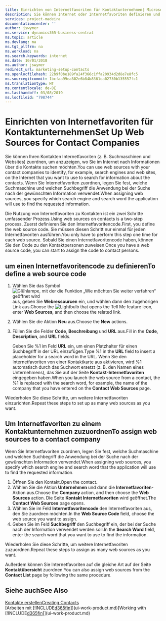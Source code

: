 ```yaml
---
title: Einrichten von Internetfavoriten für Kontaktunternehmen| Microsoft Docs
description: Sie können Internet oder Internetfavoriten definieren und diese einem Kontaktunternehmen zuordnen, die Ihnen helfen, zu identifizieren, wie Sie nach Informationen über die Kontakte suchen möchten.
services: project-madeira
documentationcenter: ''
author: jswymer
ms.service: dynamics365-business-central
ms.topic: article
ms.devlang: na
ms.tgt_pltfrm: na
ms.workload: na
ms.search.keywords: internet
ms.date: 10/01/2018
ms.author: jswymer
redirect_url: marketing-setup-contacts
ms.openlocfilehash: 22b9f0be189fa24f366c1ffa20934d2d8e7e8fc5
ms.sourcegitcommit: 1bcfaa99ea302e6b84b8361ca02730b135557fc1
ms.translationtype: HT
ms.contentlocale: de-DE
ms.lasthandoff: 03/08/2019
ms.locfileid: "798744"
---
```

# <a name="set-up-web-sources-for-contact-companies"></a><span data-ttu-id="3fc5f-103">Einrichten von Internetfavoriten für Kontaktunternehmen</span><span class="sxs-lookup"><span data-stu-id="3fc5f-103">Set Up Web Sources for Contact Companies</span></span>
<span data-ttu-id="3fc5f-104">Sie können Ihren Kontakten Internetfavoriten (z. B. Suchmaschinen und Websites) zuordnen, um anzuzeigen, wo Sie im Internet nach Informationen über die Kontakte suchen möchten.</span><span class="sxs-lookup"><span data-stu-id="3fc5f-104">You can use web sources with your contact companies to identify, for example, search engines and web sites, on the Internet that you want to use to search for information about the contacts.</span></span> <span data-ttu-id="3fc5f-105">Wenn Sie Internetfavoriten zuordnen, legen Sie fest, welche Suchmaschine und welchen Suchbegriff die Anwendung bei der Suche nach der gewünschten Information verwendet.</span><span class="sxs-lookup"><span data-stu-id="3fc5f-105">When assigning web sources, you specify which search engine and search word the application will use to find the requested information.</span></span>

<span data-ttu-id="3fc5f-106">Die Nutzung von Internetfavoriten zu Kontakten ist ein zwei Schritte umfassender Prozess.</span><span class="sxs-lookup"><span data-stu-id="3fc5f-106">Using web sources on contacts is a two-step process.</span></span> <span data-ttu-id="3fc5f-107">Zuerst definieren Sie den Internetfavoritencode.</span><span class="sxs-lookup"><span data-stu-id="3fc5f-107">First, you define the web source code.</span></span> <span data-ttu-id="3fc5f-108">Sie müssen diesen Schritt nur einmal für jeden Internetfavoriten ausführen.</span><span class="sxs-lookup"><span data-stu-id="3fc5f-108">You only have to perform this step one time for each web source.</span></span> <span data-ttu-id="3fc5f-109">Sobald Sie einen Internetfavoritencode haben, können Sie den Code zu den Kontaktpersonen zuweisen.</span><span class="sxs-lookup"><span data-stu-id="3fc5f-109">Once you have a web source code, you can start to assign the code to contact persons.</span></span>

## <a name="to-define-a-web-source-code"></a><span data-ttu-id="3fc5f-110">um einen Internetfavoritencode zu definieren</span><span class="sxs-lookup"><span data-stu-id="3fc5f-110">To define a web source code</span></span>
1. <span data-ttu-id="3fc5f-111">Wählen Sie das Symbol ![Glühlampe, mit der die Funktion „Wie möchten Sie weiter verfahren“ geöffnet wird](media/ui-search/search_small.png "Wie möchten Sie weiter verfahren?") aus, geben Sie **Webressourcen** ein, und wählen dann den zugehörigen Link aus.</span><span class="sxs-lookup"><span data-stu-id="3fc5f-111">Choose the ![Lightbulb that opens the Tell Me feature](media/ui-search/search_small.png "Tell me what you want to do") icon, enter **Web Sources**, and then choose the related link.</span></span>
2. <span data-ttu-id="3fc5f-112">Wählen Sie die Aktion **Neu** aus.</span><span class="sxs-lookup"><span data-stu-id="3fc5f-112">Choose the **New** actions.</span></span>
3. <span data-ttu-id="3fc5f-113">Füllen Sie die Felder **Code**, **Beschreibung** und **URL** aus.</span><span class="sxs-lookup"><span data-stu-id="3fc5f-113">Fill in the **Code**, **Description**, and **URL** fields.</span></span>

    <span data-ttu-id="3fc5f-114">Geben Sie %1 im Feld **URL** ein, um einen Platzhalter für einen Suchbegriff in der URL einzufügen.</span><span class="sxs-lookup"><span data-stu-id="3fc5f-114">Type %1 in the **URL** field to insert a placeholder for a search word in the URL.</span></span> <span data-ttu-id="3fc5f-115">Wenn Sie den Internetfavoriten von einer Kontaktkarte aus aktivieren, wird %1 automatisch durch das Suchwort ersetzt (z. B. den Namen eines Unternehmens), das Sie auf der Seite **Kontakt-Internetfavoriten** eingegeben haben.</span><span class="sxs-lookup"><span data-stu-id="3fc5f-115">When you launch the web source from a contact, the %1 is replaced with the search word, for example, the name of the company that you have entered on the **Contact Web Sources** page.</span></span>

<span data-ttu-id="3fc5f-116">Wiederholen Sie diese Schritte, um weitere Internetfavoriten einzurichten.</span><span class="sxs-lookup"><span data-stu-id="3fc5f-116">Repeat these steps to set up as many web sources as you want.</span></span>

## <a name="to-assign-web-sources-to-a-contact-company"></a><span data-ttu-id="3fc5f-117">Um Internetfavoriten zu einem Kontaktunternehmen zuzuordnen</span><span class="sxs-lookup"><span data-stu-id="3fc5f-117">To assign web sources to a contact company</span></span>
<span data-ttu-id="3fc5f-118">Wenn Sie Internetfavoriten zuordnen, legen Sie fest, welche Suchmaschine und welchen Suchbegriff die Anwendung bei der Suche nach der gewünschten Information verwendet.</span><span class="sxs-lookup"><span data-stu-id="3fc5f-118">When assigning web sources, you specify which search engine and search word that the application will use to find the requested information.</span></span>

1. <span data-ttu-id="3fc5f-119">Öffnen Sie den Kontakt.</span><span class="sxs-lookup"><span data-stu-id="3fc5f-119">Open the contact.</span></span>
2. <span data-ttu-id="3fc5f-120">Wählen Sie die Aktion **Unternehmen** und dann die **Internetfavoriten**-Aktion aus.</span><span class="sxs-lookup"><span data-stu-id="3fc5f-120">Choose the **Company** action, and then choose the **Web Sources** action.</span></span> <span data-ttu-id="3fc5f-121">Die Seite **Kontakt Internetfavoriten** wird geöffnet.</span><span class="sxs-lookup"><span data-stu-id="3fc5f-121">The **Contact Web Sources** page opens.</span></span>
3. <span data-ttu-id="3fc5f-122">Wählen Sie im Feld **Internetfavoritencode** den Internetfavoriten aus, den Sie zuordnen möchten.</span><span class="sxs-lookup"><span data-stu-id="3fc5f-122">In the **Web Source Code** field, choose the web source you want to assign.</span></span>
4. <span data-ttu-id="3fc5f-123">Geben Sie im Feld **Suchbegriff** den Suchbegriff ein, der bei der Suche nach der Information verwendet werden soll.</span><span class="sxs-lookup"><span data-stu-id="3fc5f-123">In the **Search Word** field, enter the search word that you want to use to find the information.</span></span>

<span data-ttu-id="3fc5f-124">Wiederholen Sie diese Schritte, um weitere Internetfavoriten zuzuordnen.</span><span class="sxs-lookup"><span data-stu-id="3fc5f-124">Repeat these steps to assign as many web sources as you want.</span></span>

<span data-ttu-id="3fc5f-125">Außerdem können Sie Internetfavoriten auf die gleiche Art auf der Seite **Kontaktübersicht** zuordnen.</span><span class="sxs-lookup"><span data-stu-id="3fc5f-125">You can also assign web sources from the **Contact List** page by following the same procedure.</span></span>

## <a name="see-also"></a><span data-ttu-id="3fc5f-126">Siehe auch</span><span class="sxs-lookup"><span data-stu-id="3fc5f-126">See Also</span></span>
[<span data-ttu-id="3fc5f-127">Kontakte erstellen</span><span class="sxs-lookup"><span data-stu-id="3fc5f-127">Creating Contacts</span></span>](marketing-create-contact-companies.md)  
<span data-ttu-id="3fc5f-128">[Arbeiten mit [!INCLUDE[d365fin](includes/d365fin_md.md)]](ui-work-product.md)</span><span class="sxs-lookup"><span data-stu-id="3fc5f-128">[Working with [!INCLUDE[d365fin](includes/d365fin_md.md)]](ui-work-product.md)</span></span>

